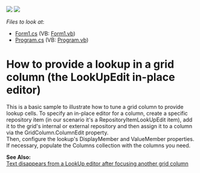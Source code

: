 <!-- default badges list -->
[![](https://img.shields.io/badge/Open_in_DevExpress_Support_Center-FF7200?style=flat-square&logo=DevExpress&logoColor=white)](https://supportcenter.devexpress.com/ticket/details/E434)
[![](https://img.shields.io/badge/📖_How_to_use_DevExpress_Examples-e9f6fc?style=flat-square)](https://docs.devexpress.com/GeneralInformation/403183)
<!-- default badges end -->
<!-- default file list -->
*Files to look at*:

* [Form1.cs](./CS/WindowsApplication12/Form1.cs) (VB: [Form1.vb](./VB/WindowsApplication12/Form1.vb))
* [Program.cs](./CS/WindowsApplication12/Program.cs) (VB: [Program.vb](./VB/WindowsApplication12/Program.vb))
<!-- default file list end -->
# How to provide a lookup in a grid column (the LookUpEdit in-place editor)


<p>This is a basic sample to illustrate how to tune a grid column to provide lookup cells. To specify an in-place editor for a column, create a specific repository item (in our scenario it's a RepositoryItemLookUpEdit item), add it to the grid's internal or external repository and then assign it to a column via the GridColumn.ColumnEdit property. <br />
Then, configure the lookup's  DisplayMember and ValueMember properties. If necessary, populate the Columns collection with the columns you need.</p><p><strong>See Also:</strong><br />
<a href="https://www.devexpress.com/Support/Center/p/A1023">Text disappears from a LookUp editor after focusing another grid column</a></p>

<br/>


